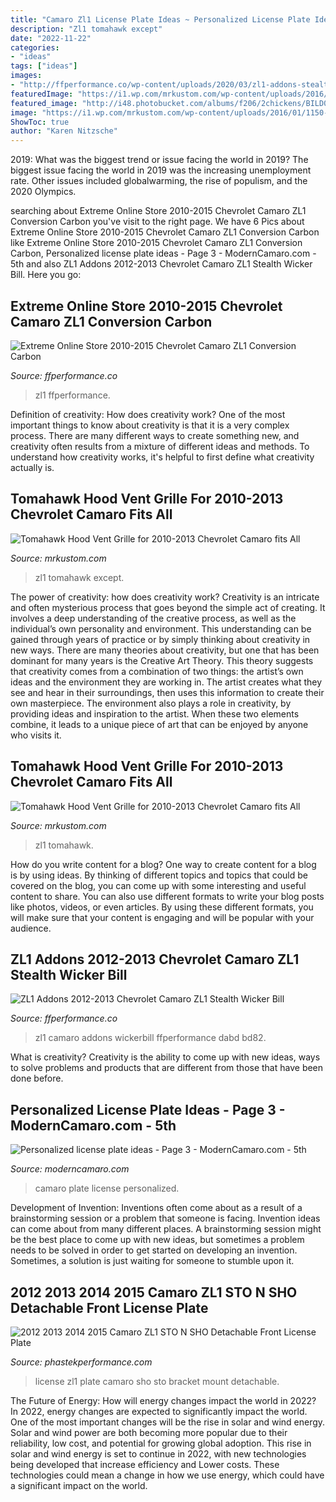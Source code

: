 ```yaml
---
title: "Camaro Zl1 License Plate Ideas ~ Personalized License Plate Ideas"
description: "Zl1 tomahawk except"
date: "2022-11-22"
categories:
- "ideas"
tags: ["ideas"]
images:
- "http://ffperformance.co/wp-content/uploads/2020/03/zl1-addons-stealth-wickerbill_496066c6-dabd-4469-bd82-64111a411699_1024x1024.jpg"
featuredImage: "https://i1.wp.com/mrkustom.com/wp-content/uploads/2016/01/1150-11-1.jpg?resize=247%2C300&amp;ssl=1"
featured_image: "http://i48.photobucket.com/albums/f206/2chickens/BILD0521.jpg"
image: "https://i1.wp.com/mrkustom.com/wp-content/uploads/2016/01/1150-11-1.jpg?resize=247%2C300&amp;ssl=1"
ShowToc: true
author: "Karen Nitzsche"
---
```



2019: What was the biggest trend or issue facing the world in 2019?
The biggest issue facing the world in 2019 was the increasing unemployment rate. Other issues included globalwarming, the rise of populism, and the 2020 Olympics.

	

		
searching about Extreme Online Store 2010-2015 Chevrolet Camaro ZL1 Conversion Carbon you've visit to the right page. We have 6 Pics about Extreme Online Store 2010-2015 Chevrolet Camaro ZL1 Conversion Carbon like Extreme Online Store 2010-2015 Chevrolet Camaro ZL1 Conversion Carbon, Personalized license plate ideas - Page 3 - ModernCamaro.com - 5th and also ZL1 Addons 2012-2013 Chevrolet Camaro ZL1 Stealth Wicker Bill. Here you go:
		
    
## Extreme Online Store 2010-2015 Chevrolet Camaro ZL1 Conversion Carbon

<img loading=lazy src="https://ffperformance.co/wp-content/uploads/2021/06/1994172.jpg" onerror="this.onerror=null;this.src='https://tse1.mm.bing.net/th?id=OIP.izSF8NceJBYXkmKNhbLFEQHaE8&amp;pid=15.1';" alt="Extreme Online Store 2010-2015 Chevrolet Camaro ZL1 Conversion Carbon">

_Source: ffperformance.co_

>zl1 ffperformance. 

	

Definition of creativity: How does creativity work?
One of the most important things to know about creativity is that it is a very complex process. There are many different ways to create something new, and creativity often results from a mixture of different ideas and methods. To understand how creativity works, it's helpful to first define what creativity actually is.

    
## Tomahawk Hood Vent Grille For 2010-2013 Chevrolet Camaro Fits All

<img loading=lazy src="https://mrkustom.com/wp-content/uploads/2016/01/1150-10-1-600x400.jpg" onerror="this.onerror=null;this.src='https://tse4.mm.bing.net/th?id=OIP.YbaglcJxD6tJ0_JC-mfXWQHaE8&amp;pid=15.1';" alt="Tomahawk Hood Vent Grille for 2010-2013 Chevrolet Camaro fits All">

_Source: mrkustom.com_

>zl1 tomahawk except. 

	

The power of creativity: how does creativity work?
Creativity is an intricate and often mysterious process that goes beyond the simple act of creating. It involves a deep understanding of the creative process, as well as the individual’s own personality and environment. This understanding can be gained through years of practice or by simply thinking about creativity in new ways.
There are many theories about creativity, but one that has been dominant for many years is the Creative Art Theory. This theory suggests that creativity comes from a combination of two things: the artist’s own ideas and the environment they are working in. The artist creates what they see and hear in their surroundings, then uses this information to create their own masterpiece. The environment also plays a role in creativity, by providing ideas and inspiration to the artist. When these two elements combine, it leads to a unique piece of art that can be enjoyed by anyone who visits it.

    
## Tomahawk Hood Vent Grille For 2010-2013 Chevrolet Camaro Fits All

<img loading=lazy src="https://i1.wp.com/mrkustom.com/wp-content/uploads/2016/01/1150-11-1.jpg?resize=247%2C300&amp;ssl=1" onerror="this.onerror=null;this.src='https://tse2.mm.bing.net/th?id=OIP.w1RarT0cRdQL6QGcbf_u2QAAAA&amp;pid=15.1';" alt="Tomahawk Hood Vent Grille for 2010-2013 Chevrolet Camaro fits All">

_Source: mrkustom.com_

>zl1 tomahawk. 

	

How do you write content for a blog?
One way to create content for a blog is by using ideas. By thinking of different topics and topics that could be covered on the blog, you can come up with some interesting and useful content to share. You can also use different formats to write your blog posts like photos, videos, or even articles. By using these different formats, you will make sure that your content is engaging and will be popular with your audience.

    
## ZL1 Addons 2012-2013 Chevrolet Camaro ZL1 Stealth Wicker Bill

<img loading=lazy src="http://ffperformance.co/wp-content/uploads/2020/03/zl1-addons-stealth-wickerbill_496066c6-dabd-4469-bd82-64111a411699_1024x1024.jpg" onerror="this.onerror=null;this.src='https://tse2.mm.bing.net/th?id=OIP.obkry75BgblncJcYHPhsDAHaHa&amp;pid=15.1';" alt="ZL1 Addons 2012-2013 Chevrolet Camaro ZL1 Stealth Wicker Bill">

_Source: ffperformance.co_

>zl1 camaro addons wickerbill ffperformance dabd bd82. 

	

What is creativity?
Creativity is the ability to come up with new ideas, ways to solve problems and products that are different from those that have been done before.

    
## Personalized License Plate Ideas - Page 3 - ModernCamaro.com - 5th

<img loading=lazy src="http://i48.photobucket.com/albums/f206/2chickens/BILD0521.jpg" onerror="this.onerror=null;this.src='https://tse2.mm.bing.net/th?id=OIP.XLU8uX-tzdukbnqTTrwJ7QHaFj&amp;pid=15.1';" alt="Personalized license plate ideas - Page 3 - ModernCamaro.com - 5th">

_Source: moderncamaro.com_

>camaro plate license personalized. 

	

Development of Invention: Inventions often come about as a result of a brainstorming session or a problem that someone is facing.
Invention ideas can come about from many different places. A brainstorming session might be the best place to come up with new ideas, but sometimes a problem needs to be solved in order to get started on developing an invention. Sometimes, a solution is just waiting for someone to stumble upon it.

    
## 2012 2013 2014 2015 Camaro ZL1 STO N SHO Detachable Front License Plate

<img loading=lazy src="http://i805.photobucket.com/albums/yy335/Phastek/Vendors/IMG_4476_zps8088b50a.jpg" onerror="this.onerror=null;this.src='https://tse4.mm.bing.net/th?id=OIP.llmyCMaQXeZwZibCss3WiwHaE8&amp;pid=15.1';" alt="2012 2013 2014 2015 Camaro ZL1 STO N SHO Detachable Front License Plate">

_Source: phastekperformance.com_

>license zl1 plate camaro sho sto bracket mount detachable. 

	

The Future of Energy: How will energy changes impact the world in 2022?
In 2022, energy changes are expected to significantly impact the world. One of the most important changes will be the rise in solar and wind energy. Solar and wind power are both becoming more popular due to their reliability, low cost, and potential for growing global adoption. This rise in solar and wind energy is set to continue in 2022, with new technologies being developed that increase efficiency and Lower costs. These technologies could mean a change in how we use energy, which could have a significant impact on the world.

